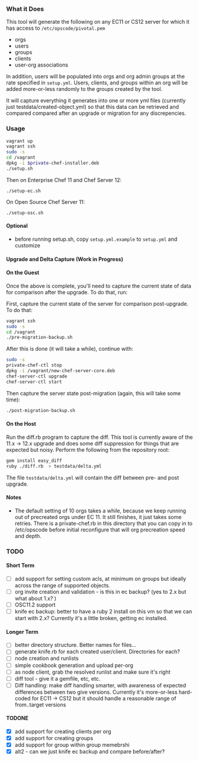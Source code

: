 ### What it Does

This tool will generate the following on any EC11 or CS12 server for which it has access to `/etc/opscode/pivotal.pem`
* orgs
* users
* groups
* clients
* user-org associations

In addition, users will be populated into orgs and org admin groups at the rate specified in `setup.yml`.  Users, clients, and groups within an org will be added more-or-less randomly to the groups created by the tool.

It will capture everything it generates into one or more yml files
(currently just testdata/created-object.yml) so that this data can be
retrieved and compared compared after an upgrade or migration for any discrepencies.

### Usage

```bash
vagrant up
vagrant ssh
sudo -s
cd /vagrant
dpkg -i $private-chef-installer.deb
./setup.sh
```

Then on Enterprise Chef 11 and Chef Server 12:

```
./setup-ec.sh
```

On Open Source Chef Server 11:

```
./setup-osc.sh
```

#### Optional

- before running setup.sh, copy `setup.yml.example` to `setup.yml` and customize

#### Upgrade and Delta Capture (Work in Progress)

#### On the Guest ####
Once the above is complete, you'll need to capture the current state of
data for comparison after the upgrade. To do that, run:

First, capture the current state of the server for comparison
post-upgrade. To do that:

```bash
vagrant ssh
sudo -s
cd /vagrant
./pre-migration-backup.sh
```

After this is done (it will take a while), continue with:

```bash
sudo -s
private-chef-ctl stop
dpkg -i /vagrant/new-chef-server-core.deb
chef-server-ctl upgrade
chef-server-ctl start
```

Then capture the server state post-migration (again, this will take some
time):

```bash
./post-migration-backup.sh
```

#### On the Host ####

Run the diff.rb program to capture the diff.  This tool is currently aware of
the 11.x -> 12.x upgrade and does some diff suppression for things that are expected but
noisy. Perform the following from the repository root:

```bash
gem install easy_diff
ruby ./diff.rb  > testdata/delta.yml
```

The file `testdata/delta.yml` will contain the diff between pre- and post
upgrade.

#### Notes

- The default setting of 10 orgs takes a while, because we keep running
  out of precreated orgs under EC 11.  It still finishes, it just takes
  some retries. There is a private-chef.rb in this directory that you
  can copy in to /etc/opscode before initial reconfigure that will
  org precreation speed and depth.

### TODO

#### Short Term
- [ ] add support for setting custom acls, at minimum on groups but
      ideally across the range of supported objects.
- [ ] org invite creation and validation - is this in ec backup? (yes to
      2.x but what about 1.x? )
- [ ] OSC11.2 support
- [ ] knife ec backup: better to have a ruby 2 install on this vm so
      that we can start with 2.x? Currently it's a little broken,
      getting ec installed.

#### Longer Term
- [ ] better directory structure. Better names for files...
- [ ] generate knife.rb for each created user/client. Directories for
  each?
- [ ] node creation and runlists
- [ ] simple cookbook generation and upload per-org
- [ ] as node client, grab the resolved runlist and make sure it's right
- [ ] diff tool - give it a gemfile, etc, etc.
- [ ] Diff handling: make diff handling smarter, with awareness of
  expected differences between two give versions.  Currently it's
  more-or-less hard-coded for EC11 -> CS12 but it should handle a
  reasonable range of from..target versions

#### TODONE
- [x] add support for creating clients per org
- [x] add support for creating groups
- [x] add support for group within group memebrshi
- [x] alt2 - can we just knife ec backup and compare before/after?
